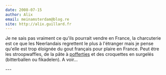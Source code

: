 ```yaml
---
date: 2008-07-15
author: Alix
email: meinamsterdam@blog.re
site: http://alix.guillard.fr
---
```


<p>
Je ne sais pas vraiment ce qu'ils pourrait vendre en France, la charcuterie est ce que les Neerlandais regrettent le plus à l'étranger mais je pense qu'elle est trop éloignée du gout français pour plaire en France. Peut être les stroopwaffles, de la pâte à <a href="/les-poffertjes">poffertjes</a> et des croquettes en surgelés (bitterballen ou fikadelen). A voir...
</p>
---